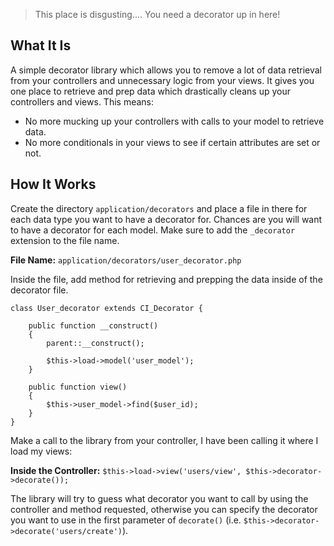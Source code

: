 > This place is disgusting.... You need a decorator up in here!

## What It Is

A simple decorator library which allows you to remove a lot of data retrieval from your controllers and unnecessary logic from your views. It gives you one place to retrieve and prep data which drastically cleans up your controllers and views. This means:

* No more mucking up your controllers with calls to your model to retrieve data.
* No more conditionals in your views to see if certain attributes are set or not.

## How It Works

Create the directory `application/decorators` and place a file in there for each data type you want to have a decorator for. Chances are you will want to have a decorator for each model. Make sure to add the `_decorator` extension to the file name.

**File Name:** `application/decorators/user_decorator.php`

Inside the file, add method for retrieving and prepping the data inside of the decorator file.

	class User_decorator extends CI_Decorator {

		public function __construct()
		{
			parent::__construct();

			$this->load->model('user_model');
		}
		
		public function view()
		{
			$this->user_model->find($user_id);
		}
	}

Make a call to the library from your controller, I have been calling it where I load my views:

**Inside the Controller:** `$this->load->view('users/view', $this->decorator->decorate());`

The library will try to guess what decorator you want to call by using the controller and method requested, otherwise you can specify the decorator you want to use in the first parameter of `decorate()` (i.e. `$this->decorator->decorate('users/create')`).